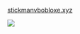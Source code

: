 <a href="https://stickmanvbobloxe.xyz/">stickmanvbobloxe.xyz</a>

![](https://dcbadge.vercel.app/api/shield/727103828800831549)
